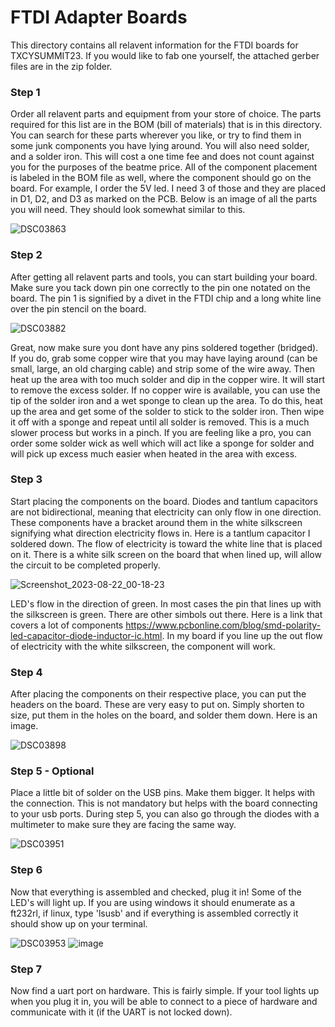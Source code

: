 # FTDI Adapter Boards

This directory contains all relavent information for the FTDI boards for TXCYSUMMIT23. If you would like to fab one yourself, the attached gerber files are in the zip folder. 

### Step 1

Order all relavent parts and equipment from your store of choice. The parts required for this list are in the BOM (bill of materials) that is in this directory. You can search for these parts wherever you like, or try to find them in some junk components you have lying around. You will also need solder, and a solder iron. This will cost a one time fee and does not count against you for the purposes of the beatme price. All of the component placement is labeled in the BOM file as well, where the component should go on the board. For example, I order the 5V led. I need 3 of those and they are placed in D1, D2, and D3 as marked on the PCB. Below is an image of all the parts you will need. They should look somewhat similar to this. 

![DSC03863](https://github.com/Zetier/Texas-Cyber-Summit-2023-Talks/assets/142856655/3089e65d-8c1e-4637-8c1d-dd423cbcf68c)


### Step 2

After getting all relavent parts and tools, you can start building your board. Make sure you tack down pin one correctly to the pin one notated on the board. The pin 1 is signified by a divet in the FTDI chip and a long white line over the pin stencil on the board. 

![DSC03882](https://github.com/Zetier/Texas-Cyber-Summit-2023-Talks/assets/142856655/d50111c7-63b3-4961-a305-f9a06937ab94)

Great, now make sure you dont have any pins soldered together (bridged). If you do, grab some copper wire that you may have laying around (can be small, large, an old charging cable) and strip some of the wire away. Then heat up the area with too much solder and dip in the copper wire. It will start to remove the excess solder. If no copper wire is available, you can use the tip of the solder iron and a wet sponge to clean up the area. To do this, heat up the area and get some of the solder to stick to the solder iron. Then wipe it off with a sponge and repeat until all solder is removed. This is a much slower process but works in a pinch. If you are feeling like a pro, you can order some solder wick as well which will act like a sponge for solder and will pick up excess much easier when heated in the area with excess. 

### Step 3

Start placing the components on the board. Diodes and tantlum capacitors are not bidirectional, meaning that electricity can only flow in one direction. These components have a bracket around them in the white silkscreen signifying what direction electricity flows in. Here is a tantlum capacitor I soldered down. The flow of electricity is toward the white line that is placed on it. There is a white silk screen on the board that when lined up, will allow the circuit to be completed properly. 

![Screenshot_2023-08-22_00-18-23](https://github.com/Zetier/Texas-Cyber-Summit-2023-Talks/assets/142856655/0b51b70c-44d7-456d-a102-cad3004727f5)

LED's flow in the direction of green. In most cases the pin that lines up with the silkscreen is green. There are other simbols out there. Here is a link that covers a lot of components https://www.pcbonline.com/blog/smd-polarity-led-capacitor-diode-inductor-ic.html. In my board if you line up the out flow of electricity with the white silkscreen, the component will work. 

### Step 4

After placing the components on their respective place, you can put the headers on the board. These are very easy to put on. Simply shorten to size, put them in the holes on the board, and solder them down. Here is an image. 

![DSC03898](https://github.com/Zetier/Texas-Cyber-Summit-2023-Talks/assets/142856655/c889eaee-3048-491b-a539-2c75fb73f0b5)


### Step 5 - Optional

Place a little bit of solder on the USB pins. Make them bigger. It helps with the connection. This is not mandatory but helps with the board connecting to your usb ports. During step 5, you can also go through the diodes with a multimeter to make sure they are facing the same way. 

![DSC03951](https://github.com/Zetier/Texas-Cyber-Summit-2023-Talks/assets/142856655/63ba30bb-5287-4683-bf4d-9857ad3052a9)

### Step 6

Now that everything is assembled and checked, plug it in! Some of the LED's will light up. If you are using windows it should enumerate as a ft232rl, if linux, type 'lsusb' and if everything is assembled correctly it should show up on your terminal. 

![DSC03953](https://github.com/Zetier/Texas-Cyber-Summit-2023-Talks/assets/142856655/58bd099a-170a-4bbb-905d-62ac7864b71f)
![image](https://github.com/Zetier/Texas-Cyber-Summit-2023-Talks/assets/142856655/f792fe3e-ca03-44ca-b2b5-979c7b5029d1)



### Step 7

Now find a uart port on hardware. This is fairly simple. If your tool lights up when you plug it in, you will be able to connect to a piece of hardware and communicate with it (if the UART is not locked down). 




